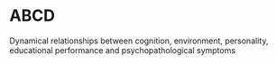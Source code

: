 # ABCD
Dynamical relationships between cognition, environment, personality, educational performance and psychopathological symptoms
